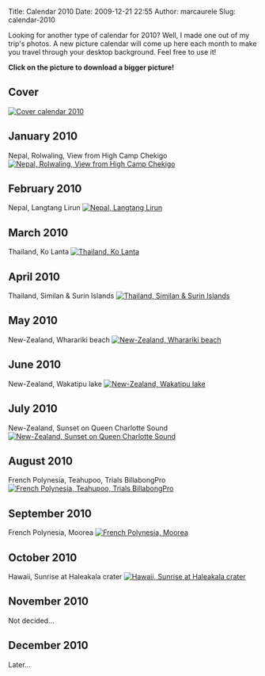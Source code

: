 Title: Calendar 2010
Date: 2009-12-21 22:55
Author: marcaurele
Slug: calendar-2010

Looking for another type of calendar for 2010? Well, I made one out of
my trip's photos. A new picture calendar will come up here each month to
make you travel through your desktop background. Feel free to use it!

**Click on the picture to download a bigger picture!**

Cover
-----

[![Cover calendar 2010]({filename}/calendar-web/00-cover_1.jpg)]({filename}/calendar-web/00-cover.jpg)

January 2010
------------
Nepal, Rolwaling, View from High Camp Chekigo
[![Nepal, Rolwaling, View from High Camp Chekigo]({filename}/calendar-web/01-january_1.jpg)]({filename}/calendar-web/01-january.jpg)

February 2010
-------------
Nepal, Langtang Lirun
[![Nepal, Langtang Lirun]({filename}/calendar-web/02-february_1.jpg)]({filename}/calendar-web/02-february.jpg)

March 2010
----------
Thailand, Ko Lanta
[![Thailand, Ko Lanta]({filename}/calendar-web/03-march_1.jpg)]({filename}/calendar-web/03-march.jpg)

April 2010
----------
Thailand, Similan & Surin Islands
[![Thailand, Similan & Surin Islands]({filename}/calendar-web/04-april_1.jpg)]({filename}/calendar-web/04-april.jpg)

May 2010
--------
New-Zealand, Wharariki beach
[![New-Zealand, Wharariki beach]({filename}/calendar-web/05-may_1.jpg)]({filename}/calendar-web/05-may.jpg)

June 2010
---------
New-Zealand, Wakatipu lake
[![New-Zealand, Wakatipu lake]({filename}/calendar-web/06-june_1.jpg)]({filename}/calendar-web/06-june.jpg)

July 2010
---------
New-Zealand, Sunset on Queen Charlotte Sound
[![New-Zealand, Sunset on Queen Charlotte Sound]({filename}/calendar-web/07-july_1.jpg)]({filename}/calendar-web/07-july.jpg)

August 2010
-----------
French Polynesia, Teahupoo, Trials BillabongPro
[![French Polynesia, Teahupoo, Trials BillabongPro]({filename}/calendar-web/08-august_1.jpg)]({filename}/calendar-web/08-august.jpg)

September 2010
--------------
French Polynesia, Moorea
[![French Polynesia, Moorea]({filename}/calendar-web/09-september_1.jpg)]({filename}/calendar-web/09-september.jpg)

October 2010
------------
Hawaii, Sunrise at Haleakala crater
[![Hawaii, Sunrise at Haleakala crater]({filename}/calendar-web/10-october_1.jpg)]({filename}/calendar-web/10-october.jpg)

November 2010
-------------
Not decided...

December 2010
-------------
Later...
